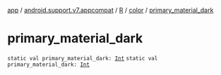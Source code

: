 [app](../../../index.md) / [android.support.v7.appcompat](../../index.md) / [R](../index.md) / [color](index.md) / [primary_material_dark](.)

# primary_material_dark

`static val primary_material_dark: `[`Int`](https://kotlinlang.org/api/latest/jvm/stdlib/kotlin/-int/index.html)
`static val primary_material_dark: `[`Int`](https://kotlinlang.org/api/latest/jvm/stdlib/kotlin/-int/index.html)